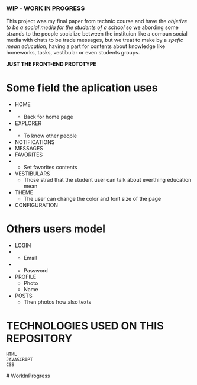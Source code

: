 ### WIP - WORK IN PROGRESS

This project was my final paper from technic course and have the _objetive to be a social media for the students of a school_ so 
we abording some strands to the people socialize between the instituion like a comoun social media with 
chats to be trade messages, but we treat to make by a _spefic mean education_, having a part for contents about knowledge like homeworks, tasks, vestibular or even students groups. 

**JUST THE FRONT-END PROTOTYPE** 

# Some field the aplication uses 

+  HOME
+   - Back for home page
+  EXPLORER
+    - To know other people
+  NOTIFICATIONS
+  MESSAGES
+  FAVORITES
+    - Set favorites contents
+  VESTIBULARS
    - Those strad that the student user can talk about everthing education mean
+  THEME 
    - The user can change the color and font size of the page 
+  CONFIGURATION 

# Others users model 

+  LOGIN
+   - Email
+   - Password
+  PROFILE
    - Photo
    - Name
+  POSTS
    - Then photos how also texts

# TECHNOLOGIES USED ON THIS REPOSITORY 

```
HTML 
JAVASCRIPT
CSS
```



#   W o r k I n P r o g r e s s  
 